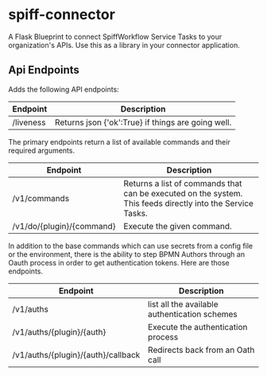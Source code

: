 # spiff-connector
A Flask Blueprint to connect SpiffWorkflow Service Tasks to your organization's APIs. Use this as a library in your connector application.

## Api Endpoints
Adds the following API endpoints:

| Endpoint | Description |
| -------- | ------------|
|/liveness | Returns json {'ok':True} if things are going well. |


The primary endpoints return a list of available commands and their required arguments.

| Endpoint | Description |
| -------- | ------------|
| /v1/commands| Returns a list of commands that can be executed on the system. This feeds directly into the Service Tasks. |
| /v1/do/{plugin}/{command} | Execute the given command. |


In addition to the base commands which can use secrets from a config file or the environment, there is the ability to step BPMN Authors through an Oauth process in order to get authentication tokens.  Here are those endpoints.

| Endpoint | Description |
| -------- | ------------|
| /v1/auths | list all the available authentication schemes |
| /v1/auths/{plugin}/{auth} | Execute the authentication process |
| /v1/auths/{plugin}/{auth}/callback | Redirects back from an Oath call |


